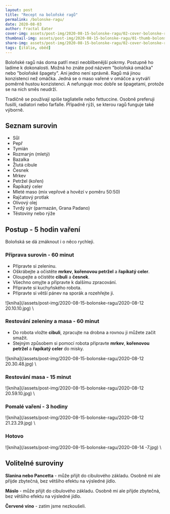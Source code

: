 ```yaml
---
layout: post
title: "Recept na boloňské ragů"
permalink: /bolonske-ragu/
date: 2020-08-03
author: Fractal Eater
cover-img: assets/post-img/2020-08-15-bolonske-ragu/02-cover-bolonske-ragu.jpg
thumbnail-img: assets/post-img/2020-08-15-bolonske-ragu/01-thumb-bolonske-ragu.jpg
share-img: assets/post-img/2020-08-15-bolonske-ragu/02-cover-bolonske-ragu.jpg
tags: [itálie, oběd]
---
```


Boloňské ragů nás doma patří mezi neoblíbenější pokrmy. Postupně ho ladíme k dokonalosti. Možná ho znáte pod názvem "boloňská omáčka" nebo "boloňské špagety". Ani jedno není správně. Ragů má jinou konzistenci než omáčka. Jedná se o maso vařené v omáčce a vytváří poměrně hustou konzistenci. A nefunguje moc dobře se špagetami, protože se na nich směs neudrží.

Tradičně se používají spíše tagliatelle nebo fettuccine. Osobně preferuji fusilli, radiatori nebo farfalle. Případně rýži, se kterou ragů funguje také výborně.

## Seznam surovin

* Sůl
* Pepř
* Tymián
* Rozmarýn (mletý)
* Bazalka
* Žlutá cibule
* Česnek
* Mrkev
* Petržel (kořen)
* Řapíkatý celer
* Mleté maso (mix vepřové a hovězí v poměru 50:50)
* Rajčatový protlak
* Olivový olej
* Tvrdý sýr (parmazán, Grana Padano)
* Těstoviny nebo rýže

## Postup - 5 hodin vaření

Boloňská se dá zmáknout i o něco rychleji.

### Příprava surovin - 60 minut

* Připravte si zeleninu.
* Oškrábejte a očistěte **mrkev**, **kořenovou petržel** a **řapíkatý celer**.
* Oloupejte a očistěte **cibuli** a **česnek**.
* Všechno omyjte a připravte k dalšímu zpracování.
* Připravte si kuchyňského robota.
* Připravte si větší pánev na sporák a rozehřejte ji.

![kniha](/assets/post-img/2020-08-15-bolonske-ragu/2020-08-12 20.10.10.jpg) \

### Restování zeleniny a masa - 60 minut

* Do robota vložte **cibuli**, zpracujte na drobna a rovnou ji můžete začít smažit.
* Stejným způsobem si pomocí robota připravte **mrkev**, **kořenovou petržel** a **řapíkatý celer** do misky.

![kniha](/assets/post-img/2020-08-15-bolonske-ragu/2020-08-12 20.30.48.jpg) \

### Restování masa - 15 minut

![kniha](/assets/post-img/2020-08-15-bolonske-ragu/2020-08-12 20.59.10.jpg) \

### Pomalé vaření - 3 hodiny

![kniha](/assets/post-img/2020-08-15-bolonske-ragu/2020-08-12 21.23.29.jpg) \

### Hotovo

![kniha](/assets/post-img/2020-08-15-bolonske-ragu/2020-08-14 -7.jpg) \

## Volitelné suroviny

**Slanina nebo Pancetta** - může přijít do cibulového základu. Osobně mi ale přijde zbytečná, bez většího efektu na výsledné jídlo.

**Máslo** - může přijít do cibulového základu. Osobně mi ale přijde zbytečná, bez většího efektu na výsledné jídlo.

**Červené víno** - zatím jsme nezkoušeli.
